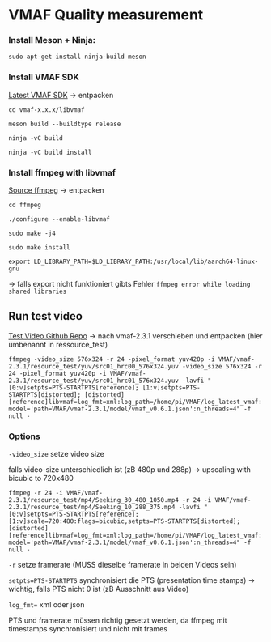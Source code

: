 # VMAF Quality measurement

### Install Meson + Ninja:
`sudo apt-get install ninja-build meson`

### Install VMAF SDK
[Latest VMAF SDK](github.com/Netflix/vmaf/releases) -> entpacken

`cd vmaf-x.x.x/libvmaf`

`meson build --buildtype release`

`ninja -vC build`

`ninja -vC build install`

### Install ffmpeg with libvmaf
[Source ffmpeg](ffmpeg.org/download.html) -> entpacken

`cd ffmpeg`

`./configure --enable-libvmaf`

`sudo make -j4`

`sudo make install`

`export LD_LIBRARY_PATH=$LD_LIBRARY_PATH:/usr/local/lib/aarch64-linux-gnu`

-> falls export nicht funktioniert gibts Fehler `ffmpeg error while loading shared libraries`

## Run test video
[Test Video Github Repo](github.com/Netflix/cmaf_resource) -> nach vmaf-2.3.1 verschieben und entpacken (hier umbenannt in ressource_test)

`ffmpeg
  -video_size 576x324 -r 24 -pixel_format yuv420p -i VMAF/vmaf-2.3.1/resource_test/yuv/src01_hrc00_576x324.yuv
  -video_size 576x324 -r 24 -pixel_format yuv420p -i VMAF/vmaf-2.3.1/resource_test/yuv/src01_hrc01_576x324.yuv
  -lavfi
    "[0:v]setpts=PTS-STARTPTS[reference];
    [1:v]setpts=PTS-STARTPTS[distorted];
    [distorted][reference]libvmaf=log_fmt=xml:log_path=/home/pi/VMAF/log_latest_vmaf:model='path=VMAF/vmaf-2.3.1/model/vmaf_v0.6.1.json':n_threads=4" -f null -`

### Options
`-video_size` setze video size

falls video-size unterschiedlich ist (zB 480p und 288p) -> upscaling with bicubic to 720x480

`ffmpeg
  -r 24 -i VMAF/vmaf-2.3.1/resource_test/mp4/Seeking_30_480_1050.mp4
  -r 24 -i VMAF/vmaf-2.3.1/resource_test/mp4/Seeking_10_288_375.mp4
  -lavfi "[0:v]setpts=PTS-STARTPTS[reference];
    [1:v]scale=720:480:flags=bicubic,setpts=PTS-STARTPTS[distorted];
    [distorted][reference]libvmaf=log_fmt=xml:log_path=/home/pi/VMAF/log_latest_vmaf:model='path=VMAF/vmaf-2.3.1/model/vmaf_v0.6.1.json':n_threads=4" -f null -`

`-r` setze framerate (MUSS dieselbe framerate in beiden Videos sein)

`setpts=PTS-STARTPTS` synchronisiert die PTS (presentation time stamps) -> wichtig, falls PTS nicht 0 ist (zB Ausschnitt aus Video)

`log_fmt=` xml oder json

PTS und framerate müssen richtig gesetzt werden, da ffmpeg mit timestamps synchronisiert und nicht mit frames

